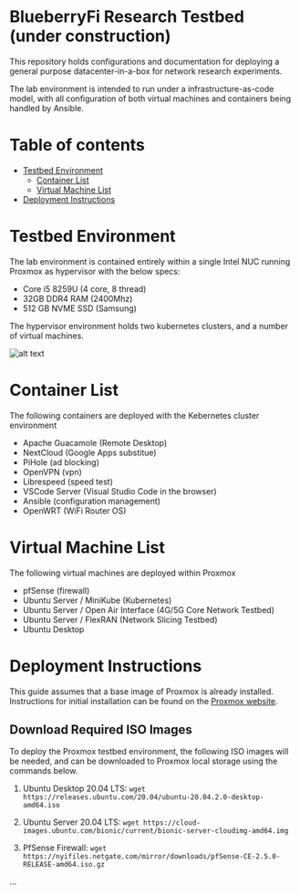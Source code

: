 # BlueberryFi Research Testbed (under construction)

This repository holds configurations and documentation for deploying a general purpose datacenter-in-a-box for network research experiments.

The lab environment is intended to run under a infrastructure-as-code model, with all configuration of both virtual machines and containers being handled by Ansible.

# Table of contents

<!--ts-->

- [Testbed Environment](#testbed-environment)
  - [Container List](#container-list)
  - [Virtual Machine List](#virtual-machine-list)
- [Deployment Instructions](#deployment-instructions)
<!--te-->

# Testbed Environment

The lab environment is contained entirely within a single Intel NUC running Proxmox as hypervisor with the below specs:

- Core i5 8259U (4 core, 8 thread)
- 32GB DDR4 RAM (2400Mhz)
- 512 GB NVME SSD (Samsung)

The hypervisor environment holds two kubernetes clusters, and a number of virtual machines.

![alt text](https://github.com/stevenplatt/homelab/blob/main/img/lab_topology_v3.png?raw=true)

# Container List

The following containers are deployed with the Kebernetes cluster environment

- Apache Guacamole (Remote Desktop)
- NextCloud (Google Apps substitue)
- PiHole (ad blocking)
- OpenVPN (vpn)
- Librespeed (speed test)
- VSCode Server (Visual Studio Code in the browser)
- Ansible (configuration management)
- OpenWRT (WiFi Router OS)

# Virtual Machine List

The following virtual machines are deployed within Proxmox

- pfSense (firewall)
- Ubuntu Server / MiniKube (Kubernetes)
- Ubuntu Server / Open Air Interface (4G/5G Core Network Testbed)
- Ubuntu Server / FlexRAN (Network Slicing Testbed)
- Ubuntu Desktop

# Deployment Instructions

This guide assumes that a base image of Proxmox is already installed. Instructions for initial installation can be found on the [Proxmox website](https://pve.proxmox.com/wiki/Installation).

## Download Required ISO Images

To deploy the Proxmox testbed environment, the following ISO images will be needed, and can be downloaded to Proxmox local storage using the commands below.

1. Ubuntu Desktop 20.04 LTS: `wget https://releases.ubuntu.com/20.04/ubuntu-20.04.2.0-desktop-amd64.iso`

2. Ubuntu Server 20.04 LTS: `wget https://cloud-images.ubuntu.com/bionic/current/bionic-server-cloudimg-amd64.img`

3. PfSense Firewall: `wget https://nyifiles.netgate.com/mirror/downloads/pfSense-CE-2.5.0-RELEASE-amd64.iso.gz`

...
